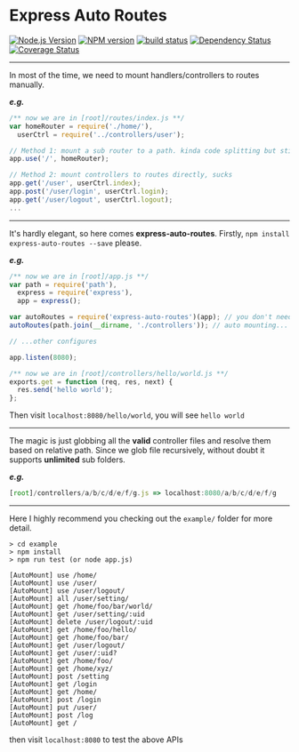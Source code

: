 # Express Auto Routes
[![Node.js Version][node-image]][node-url]
[![NPM version][npm-image]][npm-url]
[![build status][travis-image]][travis-url]
[![Dependency Status][dep-image]][dep-url]
[![Coverage Status][cov-img]][cov-url]

---------
In most of the time, we need to mount handlers/controllers to routes manually.  

***e.g.***

```javascript
/** now we are in [root]/routes/index.js **/
var homeRouter = require('./home/'),
  userCtrl = require('../controllers/user');

// Method 1: mount a sub router to a path. kinda code splitting but still complicated
app.use('/', homeRouter);

// Method 2: mount controllers to routes directly, sucks
app.get('/user', userCtrl.index);
app.post('/user/login', userCtrl.login);
app.get('/user/logout', userCtrl.logout);
...
```

----------
It's hardly elegant, so here comes **express-auto-routes**.
Firstly, ```npm install express-auto-routes --save``` please.

***e.g.***

```javascript
/** now we are in [root]/app.js **/
var path = require('path'),
  express = require('express'),
  app = express();

var autoRoutes = require('express-auto-routes')(app); // you don't need a `routes` folder now
autoRoutes(path.join(__dirname, './controllers')); // auto mounting... done!

// ...other configures

app.listen(8080);
```

```javascript
/** now we are in [root]/controllers/hello/world.js **/
exports.get = function (req, res, next) {
  res.send('hello world');
};
```

Then visit `localhost:8080/hello/world`, you will see `hello world`

----------
The magic is just globbing all the **valid** controller files and resolve them based on relative path.
Since we glob file recursively, without doubt it supports **unlimited** sub folders.

***e.g.***
```javascript
[root]/controllers/a/b/c/d/e/f/g.js => localhost:8080/a/b/c/d/e/f/g
```


----------
Here I highly recommend you checking out the `example/` folder for more detail.

```
> cd example
> npm install
> npm run test (or node app.js)

[AutoMount] use /home/
[AutoMount] use /user/
[AutoMount] use /user/logout/
[AutoMount] all /user/setting/
[AutoMount] get /home/foo/bar/world/
[AutoMount] get /user/setting/:uid
[AutoMount] delete /user/logout/:uid
[AutoMount] get /home/foo/hello/
[AutoMount] get /home/foo/bar/
[AutoMount] get /user/logout/
[AutoMount] get /user/:uid?
[AutoMount] get /home/foo/
[AutoMount] get /home/xyz/
[AutoMount] post /setting
[AutoMount] get /login
[AutoMount] get /home/
[AutoMount] post /login
[AutoMount] put /user/
[AutoMount] post /log
[AutoMount] get /
```

then visit `localhost:8080` to test the above APIs

[node-image]: https://img.shields.io/node/v/express-auto-routes.svg?style=flat-square
[node-url]: https://nodejs.org
[npm-image]: https://img.shields.io/npm/v/express-auto-routes.svg?style=flat-square
[npm-url]: https://npmjs.org/package/express-auto-routes
[travis-image]: https://img.shields.io/travis/kenberkeley/express-auto-routes/master.svg?style=flat-square
[travis-url]: https://travis-ci.org/kenberkeley/express-auto-routes
[dep-image]: http://david-dm.org/kenberkeley/express-auto-routes.svg?style=flat-square
[dep-url]:http://david-dm.org/kenberkeley/express-auto-routes
[cov-img]:https://coveralls.io/repos/kenberkeley/express-auto-routes/badge.svg?branch=master&service=github
[cov-url]:https://coveralls.io/github/kenberkeley/express-auto-routes?branch=master
